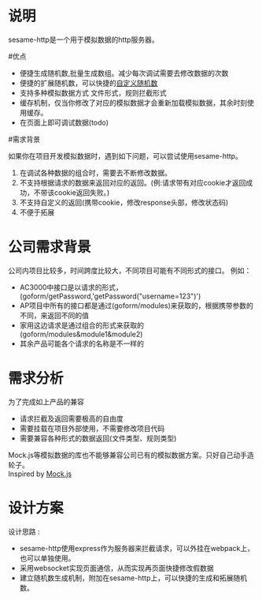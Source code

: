 # 说明

sesame-http是一个用于模拟数据的http服务器。

#优点  
- 便捷生成随机数,批量生成数组。减少每次调试需要去修改数据的次数 
- 便捷的扩展随机数，可以快捷的[自定义随机数](random/random_extend.md)
- 支持多种模拟数据方式 文件形式，规则拦截形式  
- 缓存机制，仅当你修改了对应的模拟数据才会重新加载模拟数据，其余时刻使用缓存。
- 在页面上即可调试数据(todo)


#需求背景

如果你在项目开发模拟数据时，遇到如下问题，可以尝试使用sesame-http。

1. 在调试各种数据的组合时，需要去不断修改数据。
2. 不支持根据请求的数据来返回对应的返回。(例:请求带有对应cookie才返回成功，不带该cookie返回失败。)
3. 不支持自定义的返回(携带cookie，修改response头部，修改状态码)
4. 不便于拓展  

# 公司需求背景
公司内项目比较多，时间跨度比较大，不同项目可能有不同形式的接口。
例如：
- AC3000中接口是以请求的形式，(goform/getPassword,'getPassword("username=123")')
- AP项目中所有的接口都是通过(goform/modules)来获取的，根据携带参数的不同，来返回不同的值  
- 家用这边请求是通过组合的形式来获取的(goform/modules&module1&module2)
- 其余产品可能各个请求的名称是不一样的

# 需求分析  
为了完成如上产品的兼容
- 请求拦截及返回需要极高的自由度
- 需要挂载在项目外部使用，不需要修改项目代码  
- 需要兼容各种形式的数据返回(文件类型、规则类型)

Mock.js等模拟数据的库也不能够兼容公司已有的模拟数据方案。只好自己动手造轮子。  
Inspired by [Mock.js](http://mockjs.com/)

# 设计方案  

设计思路 : 

- sesame-http使用express作为服务器来拦截请求，可以外挂在webpack上，也可以单独使用。  
- 采用websocket实现页面通信，从而实现再页面快捷修改假数据  
- 建立随机数生成机制，附加在sesame-http上，可以快捷的生成和拓展随机数。  
